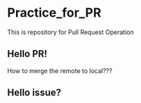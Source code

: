 # Practice_for_PR
This is repository for Pull Request Operation
## Hello PR!
How to merge the remote to local???
## Hello issue?
